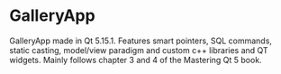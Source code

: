 # GalleryApp
GalleryApp made in Qt 5.15.1. Features smart pointers, SQL commands, static casting, model/view paradigm and custom c++ libraries and QT widgets. Mainly follows chapter 3 and 4 of the Mastering Qt 5 book.